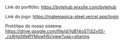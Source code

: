 Link do portfólio: https://bytehub.wixsite.com/bytehub

Link do jogo: https://matemagica-steel.vercel.app/login

Protótipo do nosso sistema: https://drive.google.com/file/d/1gB14oSTiS2v55-_rz4HgStfeRYMxwH5i/view?usp=sharing
